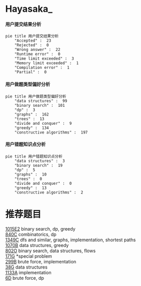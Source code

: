 # Hayasaka_

<!-- tabs:start -->



#### **用户提交结果分析**

```mermaid
pie title 用户提交结果分析
    "Accepted" :  23
    "Rejected" :  0
    "Wrong answer" :  22
    "Runtime error" :  0
    "Time limit exceeded" :  3
    "Memory limit exceeded" :  1
    "Compilation error" :  1
    "Partial" :  0
```

#### **用户做题类型偏好分析**

```mermaid
pie title 用户做题类型偏好分析
    "data structures" :  99
    "binary search" :  101
    "dp" :  3
    "graphs" :  162
    "trees" :  13
    "divide and conquer" :  9
    "greedy" :  134
    "constructive algorithms" :  197
```
#### **用户错题知识点分析**

```mermaid
pie title 用户错题知识点分析
    "data structures" :  3
    "binary search" :  19
    "dp" :  5
    "graphs" :  10
    "trees" :  0
    "divide and conquer" :  0
    "greedy" :  13
    "constructive algorithms" :  2
```



<!-- tabs:end -->
# 推荐题目
[1015E2](https://codeforces.com/contest/1015E/problem/2)		binary search,
                        dp,
                        greedy		  
[840C](https://codeforces.com/contest/840/problem/C)		combinatorics,
                        dp		  
[1349C](https://codeforces.com/contest/1349/problem/C)		dfs and similar,
                        graphs,
                        implementation,
                        shortest paths		  
[1070B](https://codeforces.com/contest/1070/problem/B)		data structures,
                        greedy		  
[802O](https://codeforces.com/contest/802/problem/O)		binary search,
                        data structures,
                        flows		  
[171G](https://codeforces.com/contest/171/problem/G)		*special problem		  
[299B](https://codeforces.com/contest/299/problem/B)		brute force,
                        implementation		  
[38G](https://codeforces.com/contest/38/problem/G)		data structures		  
[1133A](https://codeforces.com/contest/1133/problem/A)		implementation		  
[6D](https://codeforces.com/contest/6/problem/D)		brute force,
                        dp		  
